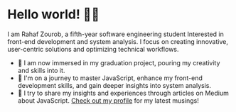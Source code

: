 # Hello world! 👋🏼

I am Rahaf Zourob, a fifth-year software engineering student Interested in
front-end development and system analysis. I focus on creating innovative,
user-centric solutions and optimizing technical workflows.

- :telescope: I am now immersed in my graduation project, pouring my creativity
  and skills into it.
- :seedling: I'm on a journey to master JavaScript, enhance my front-end
  development skills, and gain deeper insights into system analysis.
- :memo: I try to share my insights and experiences through articles on Medium
  about JavaScript. [Check out my profile](https://medium.com/@zourobrahaf) for
  my latest musings!
